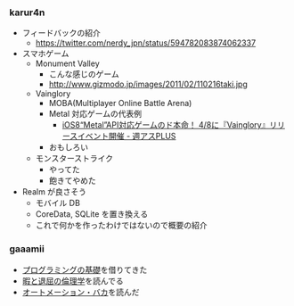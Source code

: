 ### karur4n

- フィードバックの紹介
  - https://twitter.com/nerdy_jpn/status/594782083874062337
- スマホゲーム
  - Monument Valley
    - こんな感じのゲーム
    - http://www.gizmodo.jp/images/2011/02/110216taki.jpg
  - Vainglory
    - MOBA(Multiplayer Online Battle Arena)
    - Metal 対応ゲームの代表例
      - [iOS8“Metal”API対応ゲームのド本命！ 4/8に『Vainglory』リリースイベント開催 - 週アスPLUS](http://weekly.ascii.jp/elem/000/000/320/320100/)
    - おもしろい
  - モンスターストライク
    - やってた
    - 飽きてやめた
- Realm が良さそう
  - モバイル DB
  - CoreData, SQLite を置き換える
  - これで何かを作ったわけではないので概要の紹介

### gaaamii
- [プログラミングの基礎](http://www.amazon.co.jp/dp/4781911609/)を借りてきた
- [暇と退屈の倫理学](http://www.amazon.co.jp/dp/4778314379)を読んでる
- [オートメーション・バカ](http://www.amazon.co.jp/dp/4791768442/)を読んだ
